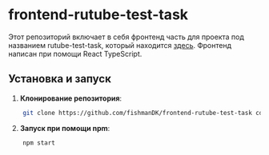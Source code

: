 # frontend-rutube-test-task

Этот репозиторий включает в себя фронтенд часть для проекта под названием rutube-test-task, который находится [здесь](https://github.com/fishmanDK/rutube-test-task). Фронтенд написан при помощи React TypeScript.


## Установка и запуск

1. **Клонирование репозитория**:
```bash
    git clone https://github.com/fishmanDK/frontend-rutube-test-task cd frontend-rutube-test-task
```


2. **Запуск при помощи npm**:

```bash 
    npm start
```